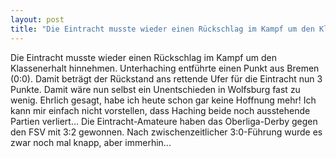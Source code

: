 ```yaml
---
layout: post
title: "Die Eintracht musste wieder einen Rückschlag im Kampf um den Klassenerhalt hinnehmen."
---
```


Die Eintracht musste wieder einen Rückschlag im Kampf um den Klassenerhalt hinnehmen. Unterhaching entführte einen Punkt aus Bremen (0:0). Damit beträgt der Rückstand ans rettende Ufer für die Eintracht nun 3 Punkte. Damit wäre nun selbst ein Unentschieden in Wolfsburg fast zu wenig. Ehrlich gesagt, habe ich heute schon gar keine Hoffnung mehr! Ich kann mir einfach nicht vorstellen, dass Haching beide noch ausstehende Partien verliert... Die Eintracht-Amateure haben das Oberliga-Derby gegen den FSV mit 3:2 gewonnen. Nach zwischenzeitlicher 3:0-Führung wurde es zwar noch mal knapp, aber immerhin...
